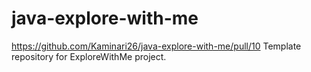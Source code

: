 # java-explore-with-me
https://github.com/Kaminari26/java-explore-with-me/pull/10
Template repository for ExploreWithMe project.
